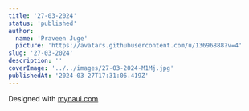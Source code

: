 ```yaml
---
title: '27-03-2024'
status: 'published'
author:
  name: 'Praveen Juge'
  picture: 'https://avatars.githubusercontent.com/u/13696888?v=4'
slug: '27-03-2024'
description: ''
coverImage: '../../images/27-03-2024-M1Mj.jpg'
publishedAt: '2024-03-27T17:31:06.419Z'
---
```


Designed with [mynaui.com](http://mynaui.com)